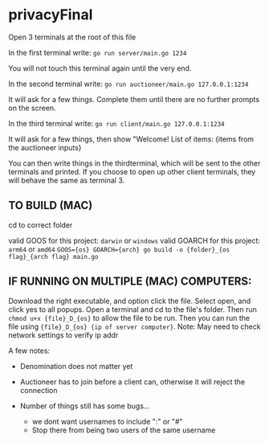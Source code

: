 # privacyFinal

Open 3 terminals at the root of this file

In the first terminal write:
``` go run server/main.go 1234 ```

You will not touch this terminal again until the very end.


In the second terminal write:
``` go run auctioneer/main.go 127.0.0.1:1234 ```

It will ask for a few things. Complete them until there are no further prompts on the screen. 




In the third terminal write:
``` go run client/main.go 127.0.0.1:1234 ```

It will ask for a few things, then show "Welcome! List of items: {items from the auctioneer inputs}



You can then write things in the thirdterminal, which will be sent to the other terminals and printed. If you choose to open up other client terminals, they will behave the same as terminal 3.

## TO BUILD (MAC)
cd to correct folder

valid GOOS for this project: `darwin` or `windows`
valid GOARCH for this project: `arm64` or `amd64`
`GOOS={os} GOARCH={arch} go build -o {folder}_{os flag}_{arch flag} main.go`

## IF RUNNING ON MULTIPLE (MAC) COMPUTERS:
Download the right executable, and option click the file. Select open, and click yes to all popups. Open a terminal and cd to the file's folder. Then run `chmod u+x {file}_D_{os}` to allow the file to be run. Then you can run the file using `{file}_D_{os} {ip of server computer}`. Note: May need to check network settings to verify ip addr


A few notes:

- Denomination does not matter yet
- Auctioneer has to join before a client can, otherwise it will reject the connection

- Number of things still has some bugs...
    - we dont want usernames to include ":" or "#"
    - Stop there from being two users of the same username